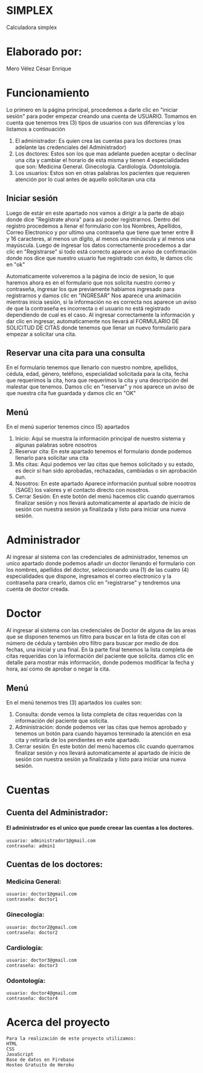 # SIMPLEX
Calculadora simplex 

# Elaborado por:
Mero Vélez César Enrique

# Funcionamiento
Lo primero en la página principal, procedemos a darle clic en "iniciar sesión" para poder empezar creando una cuenta de USUARIO.
Tomamos en cuenta que tenemos tres (3) tipos de usuarios con sus diferencias y los listamos a continuación
1. El administrador: Es quien crea las cuentas para los doctores (mas adelante las credenciales del Administrador)
2. Los doctores: Estos son los que mas adelante pueden aceptar o declinar una cita y cambiar el horario de esta misma y tienen 4 especialidades que son: 
    Medicina General.
    Ginecología.
    Cardiología.
    Odontología.
3. Los usuarios: Estos son en otras palabras los pacientes que requieren atención por lo cual antes de aquello solicitaran una cita

## Iniciar sesión
Luego de estár en este apartado nos vamos a dirigir a la parte de abajo donde dice "Regístrate ahora" para así poder registrarnos.
Dentro del registro procedemos a llenar el formulario con los Nombres, Apellidos, Correo Electronico y por ultimo una contraseña que tiene que tener entre 8 y 16 caracteres, al menos un dígito, al menos una minúscula y al menos una mayúscula.
Luego de ingresar los datos correctamente procedemos a dar clic en "Registrarse" si todo está correcto aparece un aviso de confirmación donde nos dice que nuestro usuario fue registrado con éxito, le damos clic en "ok"

Automaticamente volveremos a la página de incio de sesion, lo que haremos ahora es en el formulario que nos solicita nuestro correo y contraseña, ingresar los que previamente habiamos ingresado para registrarnos y damos clic en "INGRESAR"
Nos aparece una animación mientras inicia sesión, si la información no es correcta nos aparece un aviso de que la contraseña es incorrecta o el usuario no está registrado dependiendo de cual es el caso. Al ingresar correctamente la información y dar clic en ingresar, automaticamente nos llevará al FORMULARIO DE SOLICITUD DE CITAS donde tenemos que llenar un nuevo formulario para empezar a solicitar una cita.
## Reservar una cita para una consulta
En el formulario tenemos que llenarlo con nuestro nombre, apellidos, cédula, edad, género, teléfono, especialidad solicitada para la cita, fecha que requerimos la cita, hora que requerimos la cita y una descripción del malestar que tenemos.
Damos clic en "reservar" y nos aparece un aviso de que nuestra cita fue guardada y damos clic en "OK" 

## Menú
En el menú superior tenemos cinco (5) apartados
1. Inicio: Aquí se muestra la información principal de nuestro sistema y algunas palabras sobre nosotros
2. Reservar cita: En este apartado tenemos el formulario donde podemos llenarlo para solicitar una cita
3. Mis citas: Aquí podemos ver las citas que hemos solicitado y su estado, es decir si han sido aprobadas, rechazadas, cambiadas o sin aprobación aun.
4. Nosotros: En este apartado Aparece información puntual sobre nosotros (SAGE) los valores y el contacto directo con nosotros.
5. Cerrar Sesión: En este botón del menú hacemos clic cuando querramos finalizar sesión y nos llevará automaticamente al apartado de inicio de sesión con nuestra sesión ya finalizada y listo para iniciar una nueva sesión.


# Administrador
Al ingresar al sistema con las credenciales de administrador, tenemos un unico apartado donde podemos añadir un doctor llenando el formulario con los nombres, apellidos del doctor, seleccionando una (1) de las cuatro (4) especialidades que dispone, ingresamos el correo electronico y la contraseña para crearlo, damos clic en "registrarse" y tendremos una cuenta de doctor creada.

# Doctor
Al ingresar al sistema con las credenciales de Doctor de alguna de las areas que se disponen tenemos un filtro para buscar en la lista de citas con el número de cédula y también otro filtro para buscar por medio de dos fechas, una inicial y una final.
En la parte final tenemos la lista completa de citas requeridas con la información del paciente que solicita.
damos clic en detalle para mostrar más información, donde podemos modificar la fecha y hora, así como de aprobar o negar la cita.

## Menú
En el menú tenemos tres (3) apartados los cuales son:
1. Consulta: donde vemos la lista completa de citas requeridas con la información del paciente que solicita.
2. Administración: donde podemos ver las citas que hemos aprobado y tenemos un botón para cuando hayamos terminado la atención en esa cita y retirarla de los pendientes en este apartado.
3. Cerrar sesión: En este botón del menú hacemos clic cuando querramos finalizar sesión y nos llevará automaticamente al apartado de inicio de sesión con nuestra sesión ya finalizada y listo para iniciar una nueva sesión.

# Cuentas
## Cuenta del Administrador:
#### El administrador es el unico que puede creear las cuentas a los doctores.
    usuario: administrador1@gmail.com
    contraseña: admin1

## Cuentas de los doctores:
### Medicina General:
    usuario: doctor1@gmail.com
    contraseña: doctor1
### Ginecología:
    usuario: doctor2@gmail.com
    contraseña: doctor2
### Cardiología:
    usuario: doctor3@gmail.com
    contraseña: doctor3
### Odontología:
    usuario: doctor4@gmail.com
    contraseña: doctor4


# Acerca del proyecto
    Para la realización de este proyecto utilizamos:
    HTML
    CSS
    JavaScript
    Base de datos en Firebase
    Hosteo Gratuito de Heroku